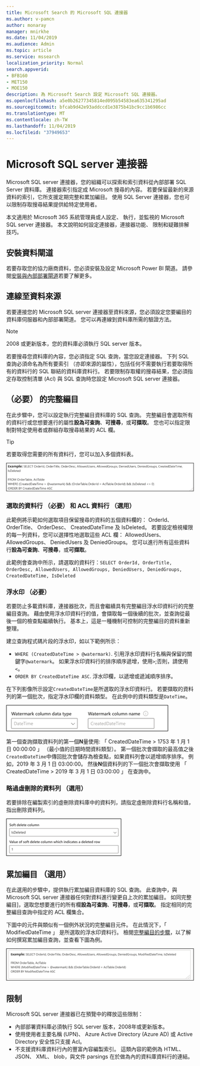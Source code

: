 ```yaml
---
title: Microsoft Search 的 Microsoft SQL 連接器
ms.author: v-pamcn
author: monaray
manager: mnirkhe
ms.date: 11/04/2019
ms.audience: Admin
ms.topic: article
ms.service: mssearch
localization_priority: Normal
search.appverid:
- BFB160
- MET150
- MOE150
description: 為 Microsoft Search 設定 Microsoft SQL 連接器。
ms.openlocfilehash: a5e0b26277345814ed095b54583ea635341295ad
ms.sourcegitcommit: bfcab9d42e93addccd1e3875b41bc9cc1b6986cc
ms.translationtype: MT
ms.contentlocale: zh-TW
ms.lasthandoff: 11/04/2019
ms.locfileid: "37949653"
---
```

# <a name="microsoft-sql-server-connector"></a>Microsoft SQL server 連接器

Microsoft SQL server 連接器，您的組織可以探索和索引資料從內部部署 SQL Server 資料庫。 連接器索引指定成 Microsoft 搜尋的內容。 若要保留最新的來源資料的索引，它所支援定期完整和累加編目。 使用 SQL Server 連接器，您也可以限制存取搜尋結果提供給特定使用者。

本文適用於 Microsoft 365 系統管理員或人設定、 執行，並監視的 Microsoft SQL server 連接器。 本文說明如何設定連接器，連接器功能、 限制和疑難排解技巧。

## <a name="install-a-data-gateway"></a>安裝資料閘道
若要存取您的協力廠商資料，您必須安裝及設定 Microsoft Power BI 閘道。 請參閱[安裝與內部部署閘道](https://docs.microsoft.com/data-integration/gateway/service-gateway-install)若要了解更多。  

## <a name="connect-to-a-data-source"></a>連線至資料來源
若要連接您的 Microsoft SQL server 連接器至資料來源，您必須設定您要編目的資料庫伺服器和內部部署閘道。 您可以再連線到資料庫所需的驗證方法。

> [!NOTE]
> 2008 或更新版本，您的資料庫必須執行 SQL server 版本。

若要搜尋您資料庫的內容，您必須指定 SQL 查詢，當您設定連接器。 下列 SQL 查詢必須命名為所有要索引 （亦即來源的屬性），包括任何不需要執行若要取得所有的資料行的 SQL 聯結的資料庫資料行。 若要限制存取權的搜尋結果，您必須指定存取控制清單 (Acl) 與 SQL 查詢時您設定 Microsoft SQL server 連接器。

## <a name="full-crawl-required"></a>（必要） 的完整編目
在此步驟中，您可以設定執行完整編目資料庫的 SQL 查詢。 完整編目會選取所有的資料行或您想要進行的屬性**設為可查詢**、**可搜尋**，或**可擷取**。 您也可以指定限制對特定使用者或群組存取搜尋結果的 ACL 欄。

> [!Tip]
> 若要取得您需要的所有資料行，您可以加入多個資料表。

![指令碼顯示 OrderTable 和 AclTable 與範例屬性](media/MSSQL-fullcrawl.png)

### <a name="select-data-columns-required-and-acl-columns-optional"></a>選取的資料行 （必要） 和 ACL 資料行 （選用）
此範例將示範如何選取項目保留搜尋的資料的五個資料欄的： OrderId、 OrderTitle、 OrderDesc、 CreatedDateTime 及 IsDeleted。 若要設定檢視權限的每一列資料，您可以選擇性地選取這些 ACL 欄： AllowedUsers、 AllowedGroups、 DeniedUsers 及 DeniedGroups。 您可以進行所有這些資料行**設為可查詢**、**可搜尋**，或**可擷取**。

此範例會查詢中所示，請選取的資料行：`SELECT OrderId, OrderTitle, OrderDesc, AllowedUsers, AllowedGroups, DeniedUsers, DeniedGroups, CreatedDateTime, IsDeleted`

### <a name="watermark-required"></a>浮水印 （必要）
若要防止多載資料庫，連接器批次，而且會繼續具有完整編目浮水印資料行的完整編目查詢。 藉由使用浮水印資料行的值，會擷取每一個後續的批次，並查詢從最後一個的檢查點繼續執行。 基本上，這是一種機制可控制的完整編目的資料重新整理。

建立查詢程式碼片段的浮水印，如以下範例所示：
* `WHERE (CreatedDateTime > @watermark)`. 引用浮水印資料行名稱與保留的關鍵字`@watermark`。 如果浮水印資料行的排序順序遞增，使用`>`;否則，請使用`<`。
* `ORDER BY CreatedDateTime ASC`. 浮水印欄，以遞增或遞減順序排序。

在下列影像所示設定`CreatedDateTime`是所選取的浮水印資料行。 若要擷取的資料列的第一個批次，指定浮水印欄的資料類型。 在此例中的資料類型是`DateTime`。

![](media/MSSQL-watermark.png)

第一個查詢擷取資料列的第一個**N**量使用: 「 CreatedDateTime > 1753 年 1 月 1 日 00:00:00 」 （最小值的日期時間資料類型）。 第一個批次會擷取的最高值之後`CreatedDateTime`中傳回批次會儲存為檢查點，如果資料列會以遞增順序排序。 例如，2019 年 3 月 1 日 03:00:00。 然後**N**個資料列的下一個批次會擷取使用 「 CreatedDateTime > 2019 年 3 月 1 日 03:00:00 」 在查詢中。

### <a name="skipping-soft-deleted-rows-optional"></a>略過虛刪除的資料列 （選用）
若要排除在編製索引的虛刪除資料庫中的資料列，請指定虛刪除資料行名稱和值，指出刪除資料列。

![虛刪除的設定: 「 虛刪除資料行 」 和 「 值的虛刪除會指出刪除的資料列資料行 」](media/MSSQL-softdelete.png)

## <a name="incremental-crawl-optional"></a>累加編目 （選用）
在此選用的步驟中，提供執行累加編目資料庫的 SQL 查詢。 此查詢中，與 Microsoft SQL server 連接器任何對資料進行變更自上次的累加編目。 如同完整編目]，選取您想要進行的所有欄**設為可查詢**、**可搜尋**，或**可擷取**。 指定相同的完整編目查詢中指定的 ACL 欄集合。

下圖中的元件與類似有一個例外狀況的完整編目元件。 在此情況下，「 ModifiedDateTime 」 是所選取的浮水印資料行。 檢閱[完整編目的步驟](#full-crawl-required)，以了解如何撰寫累加編目查詢，並查看下圖為例。

![顯示可用的 OrderTable、 AclTable 及範例內容的累加編目指令碼。](media/MSSQL-incrcrawl.png)

## <a name="limitations"></a>限制
Microsoft SQL server 連接器已在預覽中的釋放這些限制：
* 內部部署資料庫必須執行 SQL server 版本，2008年或更新版本。
* 使用使用者主要名稱 (UPN)、 Azure Active Directory (Azure AD) 或 Active Directory 安全性只支援 Acl。
* 不支援資料庫資料行內的豐富內容編製索引。 這類內容的範例為 HTML、 JSON、 XML、 blob，與文件 parsings 在於做為內的資料庫資料行的連結。

